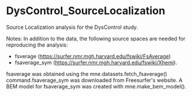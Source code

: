 # DysControl_SourceLocalization

Source Localization analysis for the DysControl study. 

Notes:
In addition to the data, the following source spaces are needed for reproducing the analysis: 
- fsverage (https://surfer.nmr.mgh.harvard.edu/fswiki/FsAverage)
- fsaverage_sym (https://surfer.nmr.mgh.harvard.edu/fswiki/Xhemi).

fsaverage was obtained using the mne.datasets.fetch_fsaverage() command.fsaverage_sym was downloaded from Freesurfer's website. A BEM model for fsaverage_sym was created with mne.make_bem_model(). 

